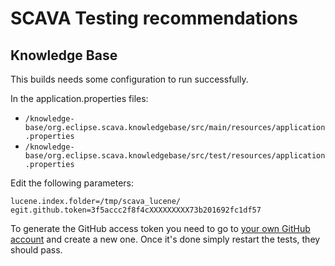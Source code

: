 # SCAVA Testing recommendations

## Knowledge Base

This builds needs some configuration to run successfully. 

In the application.properties files:
* `/knowledge-base/org.eclipse.scava.knowledgebase/src/main/resources/application.properties`
* `/knowledge-base/org.eclipse.scava.knowledgebase/src/test/resources/application.properties`

Edit the following parameters:
```
lucene.index.folder=/tmp/scava_lucene/
egit.github.token=3f5accc2f8f4cXXXXXXXXX73b201692fc1df57
```

To generate the GitHub access token you need to go to [your own GitHub account](https://github.com/settings/tokens) and create a new one. Once it's done simply restart the tests, they should pass.

